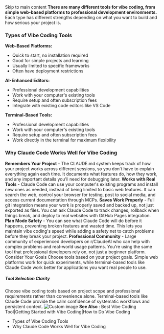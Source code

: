 Skip to main content
**There are many different tools for vibe coding, from simple web-based platforms to professional development environments.** Each type has different strengths depending on what you want to build and how serious your project is.
### Types of Vibe Coding Tools​
**Web-Based Platforms:**
  * Quick to start, no installation required
  * Good for simple projects and learning
  * Usually limited to specific frameworks
  * Often have deployment restrictions


**AI-Enhanced Editors:**
  * Professional development capabilities
  * Work with your computer's existing tools
  * Require setup and often subscription fees
  * Integrate with existing code editors like VS Code


**Terminal-Based Tools:**
  * Professional development capabilities
  * Work with your computer's existing tools
  * Require setup and often subscription fees
  * Work directly in the terminal for maximum flexibility


### Why Claude Code Works Well for Vibe Coding​
**Remembers Your Project** - The CLAUDE.md system keeps track of how your project works across different sessions, so you don't have to explain everything again each time. It documents what features do, how they work, and any important details you'll need for debugging later.
**Works with Real Tools** - Claude Code can use your computer's existing programs and install new ones as needed, instead of being limited to basic web features. It can search the web, control your browser for testing, post to social media, and access current documentation through MCPs.
**Saves Work Properly** - Full git integration means your work is properly saved and backed up, not just exported as files. You can ask Claude Code to track changes, rollback when things break, and deploy to real websites with GitHub Pages integration.
**Plan Mode Safety** - You can see what Claude Code will do before it happens, preventing broken features and wasted time. This lets you maintain vibe coding's speed while adding a safety net to catch problems before they break your project.
**Professional Community** - Large community of experienced developers on r/ClaudeAI who can help with complex problems and real-world usage patterns. You're using the same tool that professional developers rely on, not just a beginner platform.
Consider Your Goals
Choose tools based on your project goals. Simple web platforms work for quick experiments, while terminal-based tools like Claude Code work better for applications you want real people to use.
##### Tool Selection Clarity
Choose vibe coding tools based on project scope and professional requirements rather than convenience alone. Terminal-based tools like Claude Code provide the calm confidence of systematic workflows and persistent context.
![Custom image](https://www.claudelog.com/img/discovery/001_calm.png)
**See Also** : Best Vibe Coding Tool|Getting Started with Vibe Coding|How to Do Vibe Coding
  * Types of Vibe Coding Tools
  * Why Claude Code Works Well for Vibe Coding


